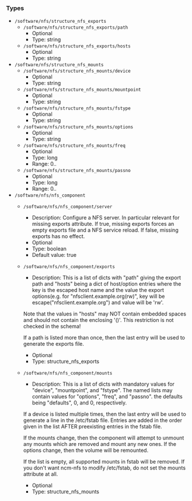 
### Types

 - `/software/nfs/structure_nfs_exports`
    - `/software/nfs/structure_nfs_exports/path`
        - Optional
        - Type: string
    - `/software/nfs/structure_nfs_exports/hosts`
        - Optional
        - Type: string
 - `/software/nfs/structure_nfs_mounts`
    - `/software/nfs/structure_nfs_mounts/device`
        - Optional
        - Type: string
    - `/software/nfs/structure_nfs_mounts/mountpoint`
        - Optional
        - Type: string
    - `/software/nfs/structure_nfs_mounts/fstype`
        - Optional
        - Type: string
    - `/software/nfs/structure_nfs_mounts/options`
        - Optional
        - Type: string
    - `/software/nfs/structure_nfs_mounts/freq`
        - Optional
        - Type: long
        - Range: 0..
    - `/software/nfs/structure_nfs_mounts/passno`
        - Optional
        - Type: long
        - Range: 0..
 - `/software/nfs/nfs_component`
    - `/software/nfs/nfs_component/server`
        - Description: Configure a NFS server. In particular relevant for missing exports attribute.
      If true, missing exports forces an empty exports file and a NFS service reload.
      If false, missing exports has no effect.
        - Optional
        - Type: boolean
        - Default value: true
    - `/software/nfs/nfs_component/exports`
        - Description: This is a list of dicts with "path" giving the export path and
      "hosts" being a dict of host/option entries where the key is the escaped host name and
      the value the export options(e.g. for "nfsclient.example.org(rw)",
      key will be escape("nfsclient.example.org") and value will be 'rw'.

      Note that the values in "hosts" may NOT contain embedded spaces and should not contain
      the enclosing '()'.  This restriction is not checked in the schema!

      If a path is listed more than once, then the last entry will be used
      to generate the exports file.

        - Optional
        - Type: structure_nfs_exports
    - `/software/nfs/nfs_component/mounts`
        - Description: This is a list of dicts with mandatory values for
      "device", "mountpoint", and "fstype".  The named lists may contain
      values for "options", "freq", and "passno". the defaults being
      "defaults", 0, and 0, respectively.

      If a device is listed multiple times, then the last entry will be
      used to generate a line in the /etc/fstab file.  Entries are added in
      the order given in the list AFTER preexisting entries in the fstab
      file.

      If the mounts change, then the component will attempt to unmount any
      mounts which are removed and mount any new ones.  If the options
      change, then the volume will be remounted.

      If the list is empty, all supported mounts in fstab will be removed.
      If you don't want ncm-nfs to modify /etc/fstab, do not set the mounts
      attribute at all.

        - Optional
        - Type: structure_nfs_mounts
